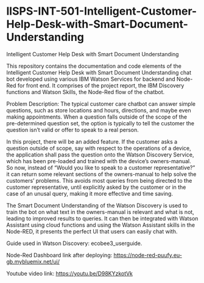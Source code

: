 # llSPS-INT-501-Intelligent-Customer-Help-Desk-with-Smart-Document-Understanding
Intelligent Customer Help Desk with Smart Document Understanding

This repository contains the documentation and code elements of the Intelligent Customer Help Desk with Smart Document Understanding chat bot developed using various IBM Watson Services for backend and Node-Red for front end. It comprises of the project report, the IBM Discovery functions and Watson Skills, the Node-Red flow of the chatbot.

Problem Description:
The typical customer care chatbot can answer simple questions, such as store locations and hours, directions, and maybe even making appointments. When a question falls outside of the scope of the pre-determined question set, the option is typically to tell the customer the question isn’t valid or offer to speak to a real person.

In this project, there will be an added feature. If the customer asks a question outside of scope, say with respect to the operations of a device, the application shall pass the question onto the Watson Discovery Service, which has been pre-loaded and trained with the device’s owners-manual. So now, instead of “Would you like to speak to a customer representative?” it can return some relevant sections of the owners-manual to help solve the customers’ problems. This avoids most queries from being directed to the customer representative, until explicitly asked by the customer or in the case of an unusal query, making it more effective and time saving.

The Smart Document Understanding of the Watson Discovery is used to train the bot on what text in the owners-manual is relevant and what is not, leading to improved results to queries. It can then be integrated with Watson Assistant using cloud functions and using the Watson Assistant skills in the Node-RED, it presents the perfect UI that users can easily chat with.

Guide used in Watson Discovery: ecobee3_userguide.

Node-Red Dashboard link after deploying: https://node-red-puufy.eu-gb.mybluemix.net/ui/

Youtube video link: https://youtu.be/D98KYzkotVk
